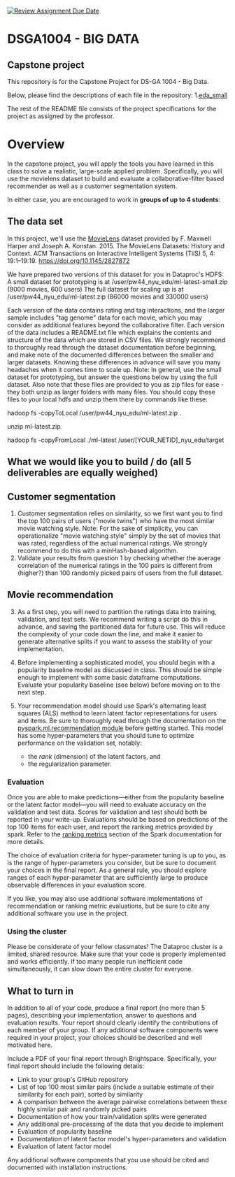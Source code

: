 [![Review Assignment Due Date](https://classroom.github.com/assets/deadline-readme-button-22041afd0340ce965d47ae6ef1cefeee28c7c493a6346c4f15d667ab976d596c.svg)](https://classroom.github.com/a/eA6CnPBI)
# DSGA1004 - BIG DATA
## Capstone project

This repository is for the Capstone Project for DS-GA 1004 - Big Data. 

Below, please find the descriptions of each file in the repository:
1.[eda_small](https://github.com/masonlonoff/Movie-Segmentation-Recommendation/blob/main/eda_small.py)


The rest of the README file consists of the project specifications for the project as assigned by the professor.
# Overview

In the capstone project, you will apply the tools you have learned in this class to solve a realistic, large-scale applied problem.
Specifically, you will use the movielens dataset to build and evaluate a collaborative-filter based recommender as well as a customer segmentation system. 

In either case, you are encouraged to work in **groups of up to 4 students**:


## The data set

In this project, we'll use the [MovieLens](https://grouplens.org/datasets/movielens/latest/) dataset provided by F. Maxwell Harper and Joseph A. Konstan. 2015. The MovieLens Datasets: History and Context. ACM Transactions on Interactive Intelligent Systems (TiiS) 5, 4: 19:1–19:19. https://doi.org/10.1145/2827872

We have prepared two versions of this dataset for you in Dataproc's HDFS: 
A small dataset for prototyping is at /user/pw44_nyu_edu/ml-latest-small.zip (9000 movies, 600 users)
The full dataset for scaling up is at /user/pw44_nyu_edu/ml-latest.zip (86000 movies and 330000 users)

Each version of the data contains rating and tag interactions, and the larger sample includes "tag genome" data for each movie, which you may consider as additional features beyond
the collaborative filter. Each version of the data includes a README.txt file which explains the contents and structure of the data which are stored in CSV files.
We strongly recommend to thoroughly read through the dataset documentation before beginning, and make note of the documented differences between the smaller and larger datasets.
Knowing these differences in advance will save you many headaches when it comes time to scale up.
Note: In general, use the small dataset for prototyping, but answer the questions below by using the full dataset.
Also note that these files are provided to you as zip files for ease - they both unzip as larger folders with many files. You should copy these files to your local hdfs and unzip them there by commands like these:

hadoop fs -copyToLocal /user/pw44_nyu_edu/ml-latest.zip .

unzip ml-latest.zip

hadoop fs -copyFromLocal ./ml-latest /user/[YOUR_NETID]_nyu_edu/target


## What we would like you to build / do (all 5 deliverables are equally weighed)

## Customer segmentation

1.  Customer segmentation relies on similarity, so we first want you to find the top 100 pairs of users ("movie twins") who have the most similar movie watching style. Note: For the sake of simplicity, you can operationalize "movie watching style" simply by the set of movies that was rated, regardless of the actual numerical ratings. We strongly recommend to do this with a minHash-based algorithm.
2.  Validate your results from question 1 by checking whether the average correlation of the numerical ratings in the 100 pairs is different from (higher?) than 100 randomly picked pairs of users from the full dataset.

## Movie recommendation

3.  As a first step, you will need to partition the ratings data into training, validation, and test sets. We recommend writing a script do this in advance, and saving the partitioned data for future use.
    This will reduce the complexity of your code down the line, and make it easier to generate alternative splits if you want to assess the stability of your implementation.

4.  Before implementing a sophisticated model, you should begin with a popularity baseline model as discussed in class. This should be simple enough to implement with some basic dataframe computations.
    Evaluate your popularity baseline (see below) before moving on to the next step.

5.  Your recommendation model should use Spark's alternating least squares (ALS) method to learn latent factor representations for users and items.
    Be sure to thoroughly read through the documentation on the [pyspark.ml.recommendation module](https://spark.apache.org/docs/3.0.1/ml-collaborative-filtering.html) before getting started.
    This model has some hyper-parameters that you should tune to optimize performance on the validation set, notably: 
      - the *rank* (dimension) of the latent factors, and
      - the regularization parameter.

### Evaluation

Once you are able to make predictions—either from the popularity baseline or the latent factor model—you will need to evaluate accuracy on the validation and test data.
Scores for validation and test should both be reported in your write-up.
Evaluations should be based on predictions of the top 100 items for each user, and report the ranking metrics provided by spark.
Refer to the [ranking metrics](https://spark.apache.org/docs/3.0.1/mllib-evaluation-metrics.html#ranking-systems) section of the Spark documentation for more details.

The choice of evaluation criteria for hyper-parameter tuning is up to you, as is the range of hyper-parameters you consider, but be sure to document your choices in the final report.
As a general rule, you should explore ranges of each hyper-parameter that are sufficiently large to produce observable differences in your evaluation score.

If you like, you may also use additional software implementations of recommendation or ranking metric evaluations, but be sure to cite any additional software you use in the project.


### Using the cluster

Please be considerate of your fellow classmates!
The Dataproc cluster is a limited, shared resource. 
Make sure that your code is properly implemented and works efficiently. 
If too many people run inefficient code simultaneously, it can slow down the entire cluster for everyone.


## What to turn in

In addition to all of your code, produce a final report (no more than 5 pages), describing your implementation, answer to questions and evaluation results.
Your report should clearly identify the contributions of each member of your group. 
If any additional software components were required in your project, your choices should be described and well motivated here.  

Include a PDF of your final report through Brightspace.  Specifically, your final report should include the following details:

- Link to your group's GitHub repository
- List of top 100 most similar pairs (include a suitable estimate of their similarity for each pair), sorted by similarity
- A comparison between the average pairwise correlations between these highly similar pair and randomly picked pairs
- Documentation of how your train/validation splits were generated
- Any additional pre-processing of the data that you decide to implement
- Evaluation of popularity baseline
- Documentation of latent factor model's hyper-parameters and validation
- Evaluation of latent factor model

Any additional software components that you use should be cited and documented with installation instructions.
